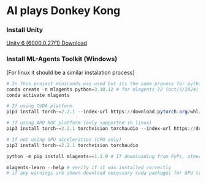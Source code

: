 # AI plays Donkey Kong

### Install Unity

[Unity 6 (6000.0.27f1) Download](https://unity.com/releases/editor/whats-new/6000.0.27#installs)

### Install ML-Agents Toolkit (Windows)

[For linux it should be a similar instalation process]

```powershell
# In this project miniconda was used but its the same process for python venv
conda create -n mlagents python=3.10.12 # for mlagents 22 (oct/5/2024)
conda activate mlagents

# If using CUDA platform
pip3 install torch~=2.2.1 --index-url https://download.pytorch.org/whl/cu121

# If using AMD ROC platform (only supported in linux)
pip3 install torch~=2.2.1 torchvision torchaudio --index-url https://download.pytorch.org/whl/rocm6.2

# If not using GPU acceleration (CPU only)
pip3 install torch~=2.2.1 torchvision torchaudio

python -m pip install mlagents==1.1.0 # If downloading from PyPi, otherwise download it from the ML-Agents gh repo

mlagents-learn --help # verify if it was installed correctly
# if any warnings are shown download necessary cuda packages for GPU training
```
